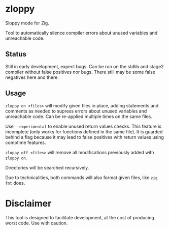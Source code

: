 # zloppy

Sloppy mode for Zig.

Tool to automatically silence compiler errors about unused variables and
unreachable code.

## Status

Still in early development, expect bugs. Can be run on the stdlib and
stage2 compiler without false positives nor bugs. There still may be some false
negatives here and there.

## Usage

`zloppy on <files>` will modify given files in place, adding statements and
comments as needed to supress errors about unused variables and unreachable
code. Can be re-applied multiple times on the same files.

Use `--experimental` to enable unused return values checks. This feature is
incomplete (only works for functions defined in the same file). It is guarded
behind a flag because it may lead to false positives with return values using
comptime features.

`zloppy off <files>` will remove all modifications previously added with `zloppy on`.

Directories will be searched recursively.

Due to technicalities, both commands will also format given files, like `zig fmt` does.

# Disclaimer

This tool is designed to facilitate development, at the cost of producing worst
code. Use with caution.
